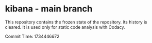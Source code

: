 # kibana - main branch

This repository contains the frozen state of the repository.
Its history is cleared. It is used only for static code
analysis with Codacy.

Commit Time: 1734446672